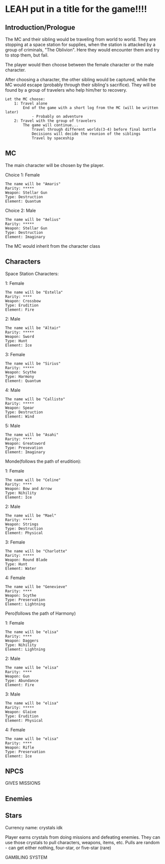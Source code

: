 # LEAH put in a title for the game!!!!

## Introduction/Prologue

The MC and their sibling would be traveling from world to world. They are stopping at a space station for supplies, when the station is attacked by a group of criminals, "The Oblivion". Here they would encounter them and try to stop them, but fail. 

The player would then choose between the female character or the male character.

After choosing a character, the other sibling would be captured, while the MC would escape (probably through their sibling's sacrifice). They will be found by a group of travelers who help him/her to recovery.

    Let the MC choose:
        1: Travel alone
            End of the game with a short log from the MC (will be written later)
                - Probably on adventure
        2: Travel with the group of travelers
            The game will continue...
                Travel through different worlds(3-4) before final battle
                Decisions will decide the reunion of the siblings
                Travel by spaceship
    

## MC

The main character will be chosen by the player.

Choice 1: Female
    
    The name will be "Amaris"
    Rarity: *****
    Weapon: Stellar Gun
    Type: Destruction
    Element: Quantum

Choice 2: Male

    The name will be "Aelius"
    Rarity: *****
    Weapon: Stellar Gun
    Type: Destruction
    Element: Imaginary

The MC would inherit from the character class

## Characters

Space Station Characters:

1: Female
    
    The name will be "Estella"
    Rarity: ****
    Weapon: Crossbow
    Type: Erudition
    Element: Fire

2: Male

    The name will be "Altair"
    Rarity: *****
    Weapon: Sword
    Type: Hunt
    Element: Ice

3: Female

    The name will be "Sirius"
    Rarity: *****
    Weapon: Scythe
    Type: Harmony
    Element: Quantum

4: Male

    The name will be "Callisto"
    Rarity: *****
    Weapon: Spear
    Type: Destruction
    Element: Wind

5: Male

    The name will be "Asahi"
    Rarity: ****
    Weapon: Greatsword
    Type: Presevation
    Element: Imaginary

Monde(follows the path of erudition):

1: Female
    
    The name will be "Celine"
    Rarity: ****
    Weapon: Bow and Arrow
    Type: Nihility
    Element: Ice

2: Male

    The name will be "Mael"
    Rarity: ****
    Weapon: Strings
    Type: Destruction
    Element: Physical

3: Female

    The name will be "Charlotte"
    Rarity: *****
    Weapon: Round Blade
    Type: Hunt
    Element: Water

4: Female

    The name will be "Genevieve"
    Rarity: ****
    Weapon: Scythe
    Type: Preservation
    Element: Lightning

Pero(follows the path of Harmony)

1: Female
    
    The name will be "elisa"
    Rarity: ****
    Weapon: Daggers
    Type: Nihility
    Element: Lightning

2: Male

    The name will be "elisa"
    Rarity: ****
    Weapon: Gun
    Type: Abundance
    Element: Fire

3: Male

    The name will be "elisa"
    Rarity: *****
    Weapon: Glaive
    Type: Erudition
    Element: Physical

4: Female

    The name will be "elisa"
    Rarity: ****
    Weapon: Rifle
    Type: Preservation
    Element: Ice


## NPCS

GIVES MISSIONS

## Enemies



## Stars

Currency name: crystals idk

Player earns crystals from doing missions and defeating enemies. 
They can use those crystals to pull characters, weapons, items, etc.
Pulls are random - can get either nothing, four-star, or five-star (rare)


GAMBLING SYSTEM